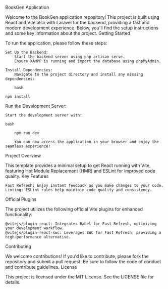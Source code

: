 BookGen Application

Welcome to the BookGen application repository! This project is built using React and Vite also with Laravel for the backend, providing a fast and modern development experience. Below, you'll find the setup instructions and some key information about the project.
Getting Started

To run the application, please follow these steps:

    Set Up the Backend:
        Start the backend server using php artisan serve.
        Ensure XAMPP is running and import the database using phpMyAdmin.

    Install Dependencies:
        Navigate to the project directory and install any missing dependencies:

        bash

    npm install

Run the Development Server:

    Start the development server with:

    bash

        npm run dev

        You can now access the application in your browser and enjoy the seamless experience!

Project Overview

This template provides a minimal setup to get React running with Vite, featuring Hot Module Replacement (HMR) and ESLint for improved code quality.
Key Features

    Fast Refresh: Enjoy instant feedback as you make changes to your code.
    Linting: ESLint rules help maintain code quality and consistency.

Official Plugins

The project utilizes the following official Vite plugins for enhanced functionality:

    @vitejs/plugin-react: Integrates Babel for Fast Refresh, optimizing your development workflow.
    @vitejs/plugin-react-swc: Leverages SWC for Fast Refresh, providing a high-performance alternative.

Contributing

We welcome contributions! If you'd like to contribute, please fork the repository and submit a pull request. Be sure to follow the code of conduct and contribute guidelines.
License

This project is licensed under the MIT License. See the LICENSE file for details.
